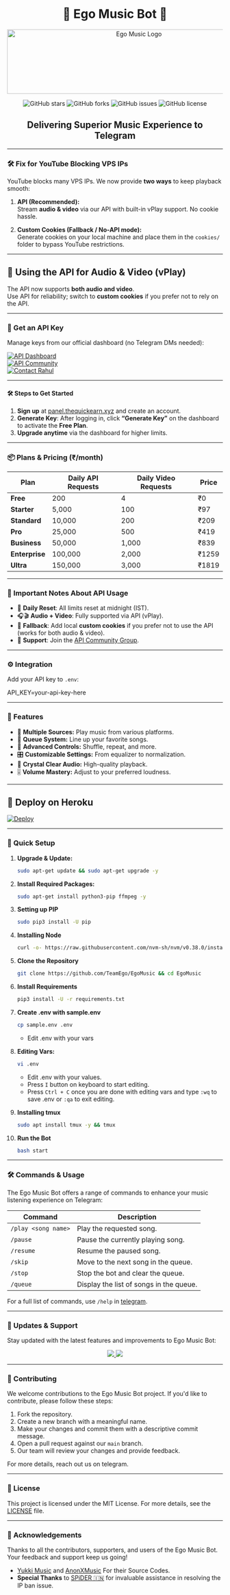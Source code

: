 <h1 align="center">🎵 Ego Music Bot 🎵</h1>

<p align="center">
  <img src="https://graph.org/file/97d329bfacdb6933f9f03-0d4c1b798678263805.jpg" alt="Ego Music Logo" width="600" height="150">
</p>

<p align="center">
  <img src="https://img.shields.io/github/stars/TeamEgo/EgoMusic?style=for-the-badge&color=blue" alt="GitHub stars">
  <img src="https://img.shields.io/github/forks/TeamEgo/EgoMusic?style=for-the-badge&color=blue" alt="GitHub forks">
  <img src="https://img.shields.io/github/issues/TeamEgo/EgoMusic?style=for-the-badge&color=red" alt="GitHub issues">
  <img src="https://img.shields.io/github/license/TeamEgo/EgoMusic?style=for-the-badge&color=green" alt="GitHub license">
</p>

<h2 align="center">Delivering Superior Music Experience to Telegram</h2>

---

### 🛠 Fix for YouTube Blocking VPS IPs

YouTube blocks many VPS IPs. We now provide **two ways** to keep playback smooth:

1. **API (Recommended):**  
   Stream **audio & video** via our API with built-in vPlay support. No cookie hassle.

2. **Custom Cookies (Fallback / No-API mode):**  
   Generate cookies on your local machine and place them in the `cookies/` folder to bypass YouTube restrictions.

---

## 🎵 Using the API for Audio & Video (vPlay)

The API now supports **both audio and video**.  
Use API for reliability; switch to **custom cookies** if you prefer not to rely on the API.

---

### 🔑 Get an API Key

Manage keys from our official dashboard (no Telegram DMs needed):

[![API Dashboard](https://img.shields.io/badge/Visit-Dashboard-black?style=for-the-badge&logo=vercel)](https://panel.thequickearn.xyz)  
[![API Community](https://img.shields.io/badge/Join-API%20Community-green?style=for-the-badge&logo=telegram)](https://t.me/+DXGe6UE90y01NDVl)  
[![Contact Rahul](https://img.shields.io/badge/DM-@RahulTC-blueviolet?style=for-the-badge&logo=telegram)](https://t.me/ItzRahul)  

---

#### 🛠️ Steps to Get Started

1. **Sign up** at [panel.thequickearn.xyz](https://panel.thequickearn.xyz) and create an account.  
2. **Generate Key**: After logging in, click **“Generate Key”** on the dashboard to activate the **Free Plan**.  
3. **Upgrade anytime** via the dashboard for higher limits.  

---

### 📦 Plans & Pricing (₹/month)

| Plan          | Daily API Requests | Daily Video Requests | Price   |
|---------------|--------------------|----------------------|---------|
| **Free**      | 200                | 4                    | ₹0      |
| **Starter**   | 5,000              | 100                  | ₹97     |
| **Standard**  | 10,000             | 200                  | ₹209    |
| **Pro**       | 25,000             | 500                  | ₹419    |
| **Business**  | 50,000             | 1,000                | ₹839    |
| **Enterprise**| 100,000            | 2,000                | ₹1259   |
| **Ultra**     | 150,000            | 3,000                | ₹1819   |

---

### 📌 Important Notes About API Usage

- 🔄 **Daily Reset**: All limits reset at midnight (IST).  
- 🎧🎬 **Audio + Video**: Fully supported via API (vPlay).  
- 🍪 **Fallback**: Add local **custom cookies** if you prefer not to use the API (works for both audio & video).  
- 💬 **Support**: Join the [API Community Group](https://t.me/+DXGe6UE90y01NDVl).  

---

### ⚙️ Integration

Add your API key to `.env`:


API_KEY=your-api-key-here

---

### 🌟 Features

- 🎵 **Multiple Sources:** Play music from various platforms.
- 📃 **Queue System:** Line up your favorite songs.
- 🔀 **Advanced Controls:** Shuffle, repeat, and more.
- 🎛 **Customizable Settings:** From equalizer to normalization.
- 📢 **Crystal Clear Audio:** High-quality playback.
- 🎚 **Volume Mastery:** Adjust to your preferred loudness.

---

## 🚀 Deploy on Heroku 
[![Deploy](https://www.herokucdn.com/deploy/button.svg)](https://dashboard.heroku.com/new?template=https://github.com/TeamEgo/EgoMusic)

---

### 🔧 Quick Setup

1. **Upgrade & Update:**
   ```bash
   sudo apt-get update && sudo apt-get upgrade -y
   ```

2. **Install Required Packages:**
   ```bash
   sudo apt-get install python3-pip ffmpeg -y
   ```
3. **Setting up PIP**
   ```bash
   sudo pip3 install -U pip
   ```
4. **Installing Node**
   ```bash
   curl -o- https://raw.githubusercontent.com/nvm-sh/nvm/v0.38.0/install.sh | bash && source ~/.bashrc && nvm install v18
   ```
5. **Clone the Repository**
   ```bash
   git clone https://github.com/TeamEgo/EgoMusic && cd EgoMusic
   ```
6. **Install Requirements**
   ```bash
   pip3 install -U -r requirements.txt
   ```
7. **Create .env  with sample.env**
   ```bash
   cp sample.env .env
   ```
   - Edit .env with your vars
8. **Editing Vars:**
   ```bash
   vi .env
   ```
   - Edit .env with your values.
   - Press `I` button on keyboard to start editing.
   - Press `Ctrl + C`  once you are done with editing vars and type `:wq` to save .env or `:qa` to exit editing.
9. **Installing tmux**
    ```bash
    sudo apt install tmux -y && tmux
    ```
10. **Run the Bot**
    ```bash
    bash start
    ```

---

### 🛠 Commands & Usage

The Ego Music Bot offers a range of commands to enhance your music listening experience on Telegram:

| Command                 | Description                                 |
|-------------------------|---------------------------------------------|
| `/play <song name>`     | Play the requested song.                    |
| `/pause`                | Pause the currently playing song.           |
| `/resume`               | Resume the paused song.                     |
| `/skip`                 | Move to the next song in the queue.         |
| `/stop`                 | Stop the bot and clear the queue.           |
| `/queue`                | Display the list of songs in the queue.     |

For a full list of commands, use `/help` in [telegram](https://t.me/EgoMusicBot).

---

### 🔄 Updates & Support

Stay updated with the latest features and improvements to Ego Music Bot:

<p align="center">
  <a href="https://telegram.me/egomusicbots">
    <img src="https://img.shields.io/badge/Join-Support%20Group-blue?style=for-the-badge&logo=telegram">
  </a>
  <a href="https://telegram.me/egomusicbots">
    <img src="https://img.shields.io/badge/Join-Update%20Channel-blue?style=for-the-badge&logo=telegram">
  </a>
</p>

---

### 🤝 Contributing

We welcome contributions to the Ego Music Bot project. If you'd like to contribute, please follow these steps:

1. Fork the repository.
2. Create a new branch with a meaningful name.
3. Make your changes and commit them with a descriptive commit message.
4. Open a pull request against our `main` branch.
5. Our team will review your changes and provide feedback.

For more details, reach out us on telegram.

---

### 📜 License

This project is licensed under the MIT License. For more details, see the [LICENSE](LICENSE) file.

---

### 🙏 Acknowledgements

Thanks to all the contributors, supporters, and users of the Ego Music Bot. Your feedback and support keep us going!
- [Yukki Music](https://github.com/TeamYukki/YukkiMusicBot) and [AnonXMusic](https://github.com/AnonymousX1025/AnonXMusic) For their Source Codes.
- **Special Thanks** to [SPiDER 🇮🇳](https://github.com/Surendra9123) for invaluable assistance in resolving the IP ban issue.
